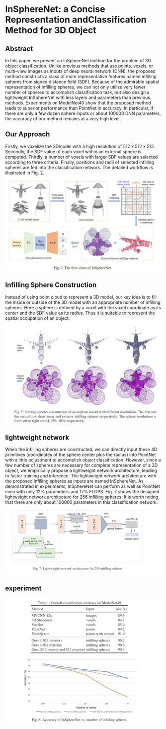 # InSphereNet: a Concise Representation andClassification Method for 3D Object

## Abstract
In this paper, we present an InSphereNet method for the problem of 3D object classification. Unlike previous methods that use points, voxels, or multi-view images as inputs of deep neural network (DNN), the proposed method constructs a class of more representative features named infilling spheres from signed distance field (SDF). Because of the admirable spatial representation of infilling spheres, we can not only utilize very fewer number of spheres to accomplish classification task, but also design a lightweight InSphereNet with less layers and parameters than previous methods. Experiments on ModelNet40 show that the proposed method leads to superior performance than PointNet in accuracy. In particular, if there are only a few dozen sphere inputs or about 100000 DNN parameters, the accuracy of our method remains at a very high level.<br>
## Our Approach
Firstly, we voxelize the 3Dmodel with a high resolution of 512 x 512 x 512. Secondly, the SDF value of each voxel within an external sphere is computed. Thirdly, a number of voxels with larger SDF values are selected according to three criteria. Finally, positions and radii of selected infilling spheres are fed into the classification network. The detailed workflow is illustrated in Fig. 2.<br>
![image1](./flow.JPG)

## Infilling Sphere Construction
Instead of using point cloud to represent a 3D model, our key idea is to fill the inside or outside of the 3D model with an appropriate number of infilling spheres. Here a sphere is defined by a voxel with the voxel coordinate as its center and the SDF value as its radius. Thus it is suitable to represent the spatial occupation of an object.<br>
![image2](./air.JPG)

## lightweight network
When the infilling spheres are constructed, we can directly input these 4D primitives (coordinates of the sphere center plus the radius) into PointNet with a little adjustment to accomplish object classification. However, since a few number of spheres are necessary for complete representation of a 3D object, we empirically propose a lightweight network architecture, leading to faster training and inference. The lightweight network architecture with the proposed infilling spheres as inputs are named InSphereNet. As demonstrated in experiments, InSphereNet can perform as well as PointNet even with only 12% parameters and 17% FLOPS. Fig. 7 shows the designed lightweight network architecture for 256 infilling spheres. It is worth noting that there are only about 100000 parameters in this classification network.<br>
![image3](./network.JPG)

## experiment
![image3](./experiment.JPG)
